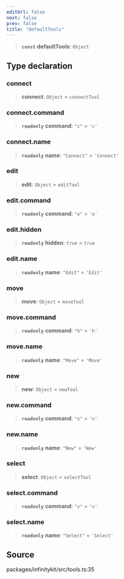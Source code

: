 ```yaml
---
editUrl: false
next: false
prev: false
title: "defaultTools"
---
```


> **`const`** **defaultTools**: `Object`

## Type declaration

### connect

> **connect**: `Object` = `connectTool`

### connect.command

> **`readonly`** **command**: `"c"` = `'c'`

### connect.name

> **`readonly`** **name**: `"Connect"` = `'Connect'`

### edit

> **edit**: `Object` = `editTool`

### edit.command

> **`readonly`** **command**: `"e"` = `'e'`

### edit.hidden

> **`readonly`** **hidden**: `true` = `true`

### edit.name

> **`readonly`** **name**: `"Edit"` = `'Edit'`

### move

> **move**: `Object` = `moveTool`

### move.command

> **`readonly`** **command**: `"h"` = `'h'`

### move.name

> **`readonly`** **name**: `"Move"` = `'Move'`

### new

> **new**: `Object` = `newTool`

### new.command

> **`readonly`** **command**: `"n"` = `'n'`

### new.name

> **`readonly`** **name**: `"New"` = `'New'`

### select

> **select**: `Object` = `selectTool`

### select.command

> **`readonly`** **command**: `"v"` = `'v'`

### select.name

> **`readonly`** **name**: `"Select"` = `'Select'`

## Source

packages/infinitykit/src/tools.ts:35
